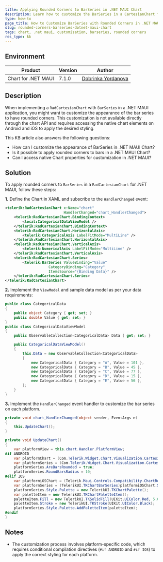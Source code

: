 ```yaml
---
title: Applying Rounded Corners to BarSeries in .NET MAUI Chart
description: Learn how to customize the BarSeries in a CartesianChart for .NET MAUI by applying rounded corners through platform-specific configurations.
type: how-to
page_title: How to Customize BarSeries with Rounded Corners in .NET MAUI Chart
slug: rounded-corners-barseries-dotnet-maui-chart
tags: chart, .net maui, customization, barseries, rounded corners
res_type: kb
---
```


## Environment

| Product | Version | Author |
| --- | --- | --- |
| Chart for .NET MAUI | 7.1.0 |  [Dobrinka Yordanova](https://www.telerik.com/blogs/author/dobrinka-yordanova)| 

## Description

When implementing a `RadCartesianChart` with `BarSeries` in a .NET MAUI application, you might want to customize the appearance of the bar series to have rounded corners. This customization is not available directly through the chart API and requires accessing the native chart elements on Android and iOS to apply the desired styling.

This KB article also answers the following questions:
- How can I customize the appearance of BarSeries in .NET MAUI Chart?
- Is it possible to apply rounded corners to bars in a .NET MAUI Chart?
- Can I access native Chart properties for customization in .NET MAUI?

## Solution

To apply rounded corners to `BarSeries` in a `RadCartesianChart` for .NET MAUI, follow these steps:

**1.** Define the Chart in XAML and subscribe to the `HandlerChanged` event:

```xml
<telerik:RadCartesianChart x:Name="chart"
                           HandlerChanged="chart_HandlerChanged">
    <telerik:RadCartesianChart.BindingContext>
        <local:CategoricalDataViewModel />
    </telerik:RadCartesianChart.BindingContext>
    <telerik:RadCartesianChart.HorizontalAxis>
        <telerik:CategoricalAxis LabelFitMode="MultiLine" />
    </telerik:RadCartesianChart.HorizontalAxis>
    <telerik:RadCartesianChart.VerticalAxis>
        <telerik:NumericalAxis LabelFitMode="MultiLine" />
    </telerik:RadCartesianChart.VerticalAxis>
    <telerik:RadCartesianChart.Series>
        <telerik:BarSeries ValueBinding="Value"
                    CategoryBinding="Category"
                    ItemsSource="{Binding Data}" />
    </telerik:RadCartesianChart.Series>
</telerik:RadCartesianChart>
```

**2.** Implement the `ViewModel` and sample data model as per your data requirements:

```csharp
public class CategoricalData
{
    public object Category { get; set; }
    public double Value { get; set; }
}
public class CategoricalDataViewModel
{
    public ObservableCollection<CategoricalData> Data { get; set; }

    public CategoricalDataViewModel()
    {
        this.Data = new ObservableCollection<CategoricalData>
        {
            new CategoricalData { Category = "A", Value = 101 },
            new CategoricalData { Category = "B", Value = 45 },
            new CategoricalData { Category = "C", Value = 77 },
            new CategoricalData { Category = "D", Value = 15 },
            new CategoricalData { Category = "E", Value = 56 },
        };
    }
}
```

**3.** Implement the `HandlerChanged` event handler to customize the bar series on each platform.

```csharp
private void chart_HandlerChanged(object sender, EventArgs e)
{
    this.UpdateChart();
}

private void UpdateChart()
{
    var platformView = this.chart.Handler.PlatformView;
#if ANDROID
    var platformChart = (Com.Telerik.Widget.Chart.Visualization.CartesianChart.RadCartesianChartView)platformView;
    var platformSeries = (Com.Telerik.Widget.Chart.Visualization.CartesianChart.Series.Categorical.BarSeries)platformChart.Series.Get(0);
    platformSeries.AreBarsRounded = true;
    platformSeries.RoundBarsRadius = 10;
#elif IOS
    var platformiOSChart = (Telerik.Maui.Controls.Compatibility.ChartRenderer.iOS.TKExtendedChart)platformView;
    var platformSeries = (TelerikUI.TKChartBarSeries)platformiOSChart.Series[0];
    platformSeries.Style.Palette = new TelerikUI.TKChartPalette();
    var paletteItem = new TelerikUI.TKChartPaletteItem();
    paletteItem.Fill = new TelerikUI.TKSolidFill(UIKit.UIColor.Red, 5.0f);
    paletteItem.Stroke = new TelerikUI.TKStroke(UIKit.UIColor.Black);
    platformSeries.Style.Palette.AddPaletteItem(paletteItem);
#endif
}
```

## Notes

- The customization process involves platform-specific code, which requires conditional compilation directives (`#if ANDROID` and `#if IOS`) to apply the correct styling for each platform.
